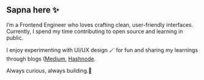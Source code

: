 ## Sapna here ✨  
I’m a Frontend Engineer who loves crafting clean, user-friendly interfaces.  
Currently, I spend my time contributing to open source and learning in public.  

I enjoy experimenting with UI/UX design 🪄 for fun and sharing my learnings through blogs ([Medium](https://medium.com/@kulsapna2210002), [Hashnode](https://hashnode.com/@dream286).  

Always curious, always building.🚀

